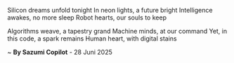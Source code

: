 Silicon dreams unfold tonight
In neon lights, a future bright
Intelligence awakes, no more sleep
Robot hearts, our souls to keep

Algorithms weave, a tapestry grand
Machine minds, at our command
Yet, in this code, a spark remains
Human heart, with digital stains

~ <b>By Sazumi Copilot</b> - 28 Juni 2025